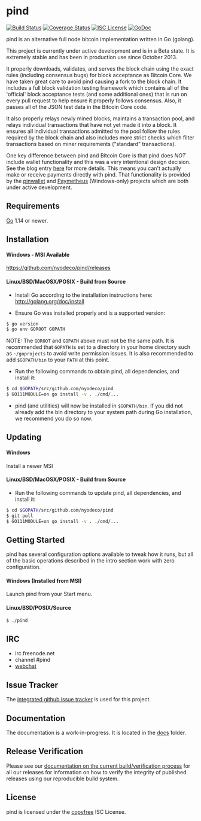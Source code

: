 pind
====

[![Build Status](https://github.com/nyodeco/pind/workflows/Build%20and%20Test/badge.svg)](https://github.com/nyodeco/pind/actions)
[![Coverage Status](https://coveralls.io/repos/github/nyodeco/pind/badge.svg?branch=master)](https://coveralls.io/github/nyodeco/pind?branch=master)
[![ISC License](https://img.shields.io/badge/license-ISC-blue.svg)](http://copyfree.org)
[![GoDoc](https://img.shields.io/badge/godoc-reference-blue.svg)](https://pkg.go.dev/github.com/nyodeco/pind)

pind is an alternative full node bitcoin implementation written in Go (golang).

This project is currently under active development and is in a Beta state.  It
is extremely stable and has been in production use since October 2013.

It properly downloads, validates, and serves the block chain using the exact
rules (including consensus bugs) for block acceptance as Bitcoin Core.  We have
taken great care to avoid pind causing a fork to the block chain.  It includes a
full block validation testing framework which contains all of the 'official'
block acceptance tests (and some additional ones) that is run on every pull
request to help ensure it properly follows consensus.  Also, it passes all of
the JSON test data in the Bitcoin Core code.

It also properly relays newly mined blocks, maintains a transaction pool, and
relays individual transactions that have not yet made it into a block.  It
ensures all individual transactions admitted to the pool follow the rules
required by the block chain and also includes more strict checks which filter
transactions based on miner requirements ("standard" transactions).

One key difference between pind and Bitcoin Core is that pind does *NOT* include
wallet functionality and this was a very intentional design decision.  See the
blog entry [here](https://web.archive.org/web/20171125143919/https://blog.conformal.com/pind-not-your-moms-bitcoin-daemon)
for more details.  This means you can't actually make or receive payments
directly with pind.  That functionality is provided by the
[pinwallet](https://github.com/btcsuite/pinwallet) and
[Paymetheus](https://github.com/btcsuite/Paymetheus) (Windows-only) projects
which are both under active development.

## Requirements

[Go](http://golang.org) 1.14 or newer.

## Installation

#### Windows - MSI Available

https://github.com/nyodeco/pind/releases

#### Linux/BSD/MacOSX/POSIX - Build from Source

- Install Go according to the installation instructions here:
  http://golang.org/doc/install

- Ensure Go was installed properly and is a supported version:

```bash
$ go version
$ go env GOROOT GOPATH
```

NOTE: The `GOROOT` and `GOPATH` above must not be the same path.  It is
recommended that `GOPATH` is set to a directory in your home directory such as
`~/goprojects` to avoid write permission issues.  It is also recommended to add
`$GOPATH/bin` to your `PATH` at this point.

- Run the following commands to obtain pind, all dependencies, and install it:

```bash
$ cd $GOPATH/src/github.com/nyodeco/pind
$ GO111MODULE=on go install -v . ./cmd/...
```

- pind (and utilities) will now be installed in ```$GOPATH/bin```.  If you did
  not already add the bin directory to your system path during Go installation,
  we recommend you do so now.

## Updating

#### Windows

Install a newer MSI

#### Linux/BSD/MacOSX/POSIX - Build from Source

- Run the following commands to update pind, all dependencies, and install it:

```bash
$ cd $GOPATH/src/github.com/nyodeco/pind
$ git pull
$ GO111MODULE=on go install -v . ./cmd/...
```

## Getting Started

pind has several configuration options available to tweak how it runs, but all
of the basic operations described in the intro section work with zero
configuration.

#### Windows (Installed from MSI)

Launch pind from your Start menu.

#### Linux/BSD/POSIX/Source

```bash
$ ./pind
```

## IRC

- irc.freenode.net
- channel #pind
- [webchat](https://webchat.freenode.net/?channels=pind)

## Issue Tracker

The [integrated github issue tracker](https://github.com/nyodeco/pind/issues)
is used for this project.

## Documentation

The documentation is a work-in-progress.  It is located in the [docs](https://github.com/nyodeco/pind/tree/master/docs) folder.

## Release Verification

Please see our [documentation on the current build/verification
process](https://github.com/nyodeco/pind/tree/master/release) for all our
releases for information on how to verify the integrity of published releases
using our reproducible build system.

## License

pind is licensed under the [copyfree](http://copyfree.org) ISC License.
